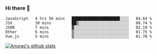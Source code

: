 ### Hi there 👋



<!--
**webB1an/webB1an** is a ✨ _special_ ✨ repository because its `README.md` (this file) appears on your GitHub profile.

Here are some ideas to get you started:

- 🔭 I’m currently working on ...
- 🌱 I’m currently learning ...
- 👯 I’m looking to collaborate on ...
- 🤔 I’m looking for help with ...
- 💬 Ask me about ...
- 📫 How to reach me: ...
- 😄 Pronouns: ...
- ⚡ Fun fact: ...
-->

<!--START_SECTION:waka-->
```text
JavaScript   4 hrs 56 mins   █████████████████████░░░░   84.64 % 
JSX          30 mins         ██▒░░░░░░░░░░░░░░░░░░░░░░   08.74 % 
JSON         7 mins          ▓░░░░░░░░░░░░░░░░░░░░░░░░   02.19 % 
Other        6 mins          ▒░░░░░░░░░░░░░░░░░░░░░░░░   01.75 % 
Vue.js       5 mins          ▒░░░░░░░░░░░░░░░░░░░░░░░░   01.70 % 
```
<!--END_SECTION:waka-->


[![Anurag's github stats](https://github-readme-stats.vercel.app/api?username=webB1an&show_icons=true&theme=radical)](https://github.com/anuraghazra/github-readme-stats)

